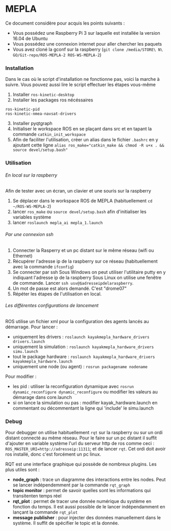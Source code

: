 # MEPLA

Ce document considère pour acquis les points suivants : 

* Vous possédez une Raspberry Pi 3 sur laquelle est installée la version 16.04 de Ubuntu
* Vous possédez une connexion internet pour aller chercher les paquets 
* Vous avez cloné la gconf sur la raspberry (`git clone /media/STORE\ N\ GO/Git-repo/ROS-MEPLA-2 ROS-WS-MEPLA-2`)

### Installation
Dans le cas où le script d'installation ne fonctionne pas, voici la marche à suivre. 
Vous pouvez aussi lire le script effectuer les étapes vous-même

1. Installer `ros-kinetic-desktop`
2. Installer les packages ros nécéssaires
```
ros-kinetic-pid
ros-kinetic-nmea-navsat-drivers
```
3. Installer pyqtgraph
4. Initialiser le workspace ROS en se plaçant dans src et en tapant la commande `catkin_init_workspace`
5. Afin de faciliter l'utilisation, créer un alias dans le fichier `.bashrc` en y ajoutant cette ligne
`alias ros_make="catkin_make && chmod -R u+x . && source devel/setup.bash"`

### Utilisation

###### En local sur la raspberry
Afin de tester avec un écran, un clavier et une souris sur la raspberry

1. Se déplacer dans le workspace ROS de MEPLA (habituellement `cd ~/ROS-WS-MEPLA-2`)
2. lancer `ros_make` ou `source devel/setup.bash` afin d'initialiser les variables système
3. lancer `roslaunch mepla_ai mepla_1.launch`

###### Par une connexion ssh 

1. Connecter la Rasperry et un pc distant sur le même réseau (wifi ou Ethernet)
2. Récupérer l'adresse ip de la raspberry sur ce réseau (habituellement avec la commande `ifconfig`)
3. Se connecter par ssh
Sous Windows on peut utiliser l'utilitaire putty en y indiquant l'adresse ip de la raspberry
Sous Linux on utilise une fenêtre de commande. Lancer `ssh usv@$adresseipdelaraspberry`.
4. Un mot de passe est alors demandé. C'est "drome07"
5. Répéter les étapes de l'utilisation en local.

###### Les différentes configurations de lancement
ROS utilise un fichier xml pour la configuration des agents lancés au démarrage. 
Pour lancer : 

 - uniquement les drivers : `roslaunch kayakmepla_hardware_drivers drivers.launch`
 - uniquement la simulation : `roslaunch kayakmepla_hardware_drivers simu.launch`
 - tout le package hardware : `roslaunch kayakmepla_hardware_drivers kayakmepla_hardware.launch`
 - uniquement une node (ou agent) : `rosrun packagename nodename`

Pour modifier : 
 - les pid : utiliser la reconfiguration dynamique avec `rosrun dynamic_reconfigure dynamic_reconfigure` ou modifier les valeurs au démarage dans core.launch
 - si on lance la simulation ou pas : modifier kayak_hardware.launch en commentant ou décommentant la ligne qui 'include' le simu.launch

### Debug
Pour debugger on utilise habituellement `rqt` sur la raspberry ou sur un ordi distant connecté au même réseau.
Pour le faire sur un pc distant il suffit d'ajouter en variable système l'url du serveur http de ros comme ceci : `ROS_MASTER_URI=http://adresseip:11311`; et de lancer `rqt`. Cet ordi doit avoir ros installé, donc c'est forcément un pc linux.

RQT est une interface graphique qui possède de nombreux plugins. Les plus utiles sont : 

 - __node_graph__ : trace un diagramme des interactions entre les nodes. Peut se lancer indépendemment par la commande `rqt_graph`
 - __topic monitor__ : permet de savoir quelles sont les informations qui transitenten temps réel
 - __rqt_plot__ : permet de tracer une donnée numérique du système en fonction du temps. Il est aussi possible de le lancer indépendamment en lançant la commande `rqt_plot`
 - __message publisher__ : pour injecter des données manuellement dans le système. Il suffit de spécifier le topic et la donnée.
